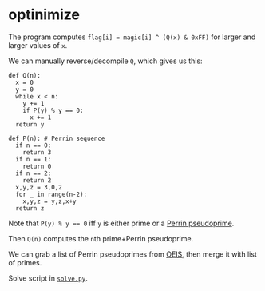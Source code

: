 # optinimize

The program computes `flag[i] = magic[i] ^ (Q(x) & 0xFF)` for larger and larger values of `x`.

We can manually reverse/decompile `Q`, which gives us this:

```
def Q(n):
  x = 0
  y = 0
  while x < n:
    y += 1
    if P(y) % y == 0:
      x += 1
  return y

def P(n): # Perrin sequence
  if n == 0:
    return 3
  if n == 1:
    return 0
  if n == 2:
    return 2
  x,y,z = 3,0,2
  for _ in range(n-2):
    x,y,z = y,z,x+y
  return z
```

Note that `P(y) % y == 0` iff `y` is either prime or a [Perrin pseudoprime](https://en.wikipedia.org/wiki/Perrin_number#Perrin_pseudoprimes).

Then `Q(n)` computes the `n`th prime+Perrin pseudoprime.

We can grab a list of Perrin pseudoprimes from [OEIS](https://oeis.org/A013998), then merge it with list of primes.

Solve script in [`solve.py`](solve.py).
